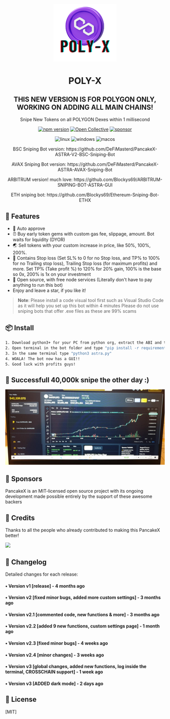 <div align="center">
  <img src="pancakex.png" width="200"/>
  <h1>POLY-X</h1>
  <h2>THIS NEW VERSION IS FOR POLYGON ONLY, WORKING ON ADDING ALL MAIN CHAINS!</h2>
  <p>Snipe New Tokens on all POLYGON Dexes within 1 millisecond</p>
  
  [![npm version](https://badgen.net/npm/v/@faker-js/faker)](https://www.npmjs.com/package/@faker-js/faker)
  [![Open Collective](https://img.shields.io/opencollective/backers/fakerjs)](https://opencollective.com/fakerjs#section-contributors)
  [![sponsor](https://img.shields.io/opencollective/all/fakerjs?label=sponsors)](https://opencollective.com/fakerjs)
  
  <p align="center">
  <img src="https://img.shields.io/badge/Linux-FCC624?style=for-the-badge&logo=linux&logoColor=black" alt="linux" />
  <img src="https://img.shields.io/badge/Windows-0078D6?style=for-the-badge&logo=windows&logoColor=white" alt="windows" />
  <img src="https://img.shields.io/badge/mac%20os-000000?style=for-the-badge&logo=macos&logoColor=F0F0F0" alt="macos" />
</p>
  
  <p>BSC Sniping Bot version: https://github.com/DeFiMasterd/PancakeX-ASTRA-V2-BSC-Sniping-Bot</p>
  <p>AVAX Sniping Bot version: https://github.com/DeFiMasterd/PancakeX-ASTRA-AVAX-Sniping-Bot</p>
  <p>ARBITRUM version! much love: https://github.com/Blockys69/ARBITRUM-SNIPING-BOT-ASTRA-GUI</p>
  <p>ETH sniping bot: https://github.com/Blockys69/Ethereum-Sniping-Bot-ETHX</p>
</div>


## 🚀 Features

- 💌 Auto approve
- ⏰ Buy early token gems with custom gas fee, slippage, amount. Bot waits for liquidity (DYOR)
- 🌏 Sell tokens with your custom increase in price, like 50%, 100%, 200%.
- 💸 Contains Stop loss (Set SL% to 0 for no Stop loss, and TP% to 100% for no Trailing stop loss), Trailing Stop loss (for maximum profits) and more. Set TP% (Take profit %) to 120% for 20% gain, 100% is the base so 0x, 200% is 1x on your investment
- 💸 Open source, with free node services (Literally don't have to pay anything to run this bot)
- Enjoy and leave a star, if you like it!

> **Note**: Please install a code visual tool first such as Visual Studio Code as it will help you set up this bot within 4 minutes
> Please do not use sniping bots that offer .exe files as these are 99% scams
## 📦 Install

```bash
1. Download python3+ for your PC from python org, extract the ABI and themes zip into the folder with the bot
2. Open terminal in the bot folder and type "pip install -r requirements.txt" / this will install all modules required to run the bot
3. In the same terminal type "python3 astra.py"
4. WOALA! The bot now has a GUI!!
5. Good luck with profits guys!
```
## 💎 Successfull 40,000k snipe the other day :)

![Code preview](success.png)

## 🤝 Sponsors

PancakeX is an MIT-licensed open source project with its ongoing development made possible entirely by the support of these awesome backers

## 📘 Credits

Thanks to all the people who already contributed to making this PancakeX better!

<img src="https://opencollective.com/fakerjs/contributors.svg?width=800" />

## 📝 Changelog

Detailed changes for each release:

#### • Version v1 [release] - 4 months ago
#### • Version v2 [fixed minor bugs, added more custom settings] - 3 months ago
#### • Version v2.1 [commented code, new functions & more] - 3 months ago
#### • Version v2.2 [added 9 new functions, custom settings page] - 1 month ago
#### • Version v2.3 [fixed minor bugs] - 4 weeks ago
#### • Version v2.4 [minor changes] - 3 weeks ago
#### • Version v3 [global changes, added new functions, log inside the terminal, CROSSCHAIN support] - 1 week ago
#### • Version v3 [ADDED dark mode] - 2 days ago

## 🔑 License

[MIT]

